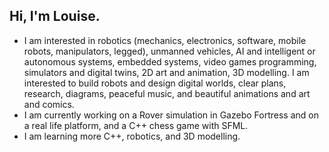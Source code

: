 ## Hi, I'm Louise.
- I am interested in robotics (mechanics, electronics, software, mobile robots, manipulators, legged), unmanned vehicles, AI and intelligent or autonomous systems, embedded systems, video games programming, simulators and digital twins, 2D art and animation, 3D modelling. I am interested to build robots and design digital worlds, clear plans, research, diagrams, peaceful music, and beautiful animations and art and comics.
- I am currently working on a Rover simulation in Gazebo Fortress and on a real life platform, and a C++ chess game with SFML.
- I am learning more C++, robotics, and 3D modelling.

<!--
**fruffers/fruffers** is a ✨ _special_ ✨ repository because its `README.md` (this file) appears on your GitHub profile.

Here are some ideas to get you started:

- 🔭 I’m currently working on ...
- 🌱 I’m currently learning ...
- 👯 I’m looking to collaborate on ...
- 🤔 I’m looking for help with ...
- 💬 Ask me about ...
- 📫 How to reach me: ...
- 😄 Pronouns: ...
- ⚡ Fun fact: ...
-->
